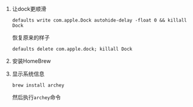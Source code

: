 1. 让dock更顺滑

   ```
   defaults write com.apple.Dock autohide-delay -float 0 && killall Dock
   ```

   恢复原来的样子

   ```
   defaults delete com.apple.dock; killall Dock
   ```

2. 安装HomeBrew

   
   
3. 显示系统信息

   ```
   brew install archey
   ```

   然后执行`archey`命令

   